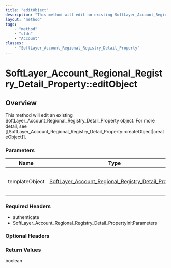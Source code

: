 ```yaml
---
title: "editObject"
description: "This method will edit an existing SoftLayer_Account_Regional_Registry_Detail_Property object. For more detail, see [[Sof... "
layout: "method"
tags:
    - "method"
    - "sldn"
    - "Account"
classes:
    - "SoftLayer_Account_Regional_Registry_Detail_Property"
---
```

# SoftLayer_Account_Regional_Registry_Detail_Property::editObject
## Overview 
This method will edit an existing SoftLayer_Account_Regional_Registry_Detail_Property object. For more detail, see [[SoftLayer_Account_Regional_Registry_Detail_Property::createObject|createObject]]. 

### Parameters 
|Name | Type | Description |
| --- | --- | --- |
|templateObject| <a href='/reference/datatypes/SoftLayer_Account_Regional_Registry_Detail_Property'>SoftLayer_Account_Regional_Registry_Detail_Property </a>| A skeleton SoftLayer_Account_Regional_Registry_Detail_Property object with only the properties defined that you wish to change. Unchanged properties are left alone.|


### Required Headers
* authenticate
* SoftLayer_Account_Regional_Registry_Detail_PropertyInitParameters

### Optional Headers

### Return Values
boolean
